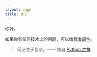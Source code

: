 ```yaml
---
layout: page
title: 关于
---
```


你好。

如果你有任何技术上的问题，可以给我[发邮件](mailto:taiyuanhang@outlook.com)。

> 简洁胜于复杂。—— 摘自 [Python 之禅](https://www.python.org/dev/peps/pep-0020/)